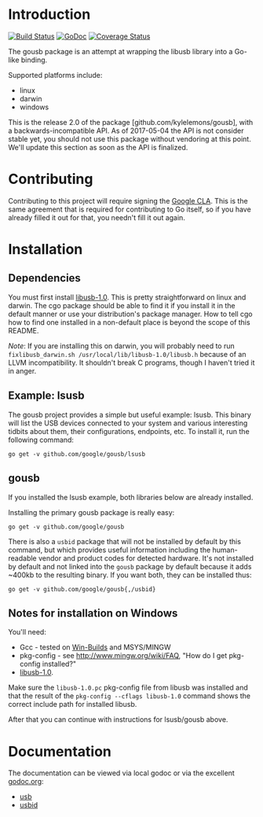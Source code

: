 Introduction
============

[![Build Status][ciimg]][ci]
[![GoDoc][docimg]][doc]
[![Coverage Status][coverimg]][cover]

The gousb package is an attempt at wrapping the libusb library into a Go-like binding.

Supported platforms include:

- linux
- darwin
- windows

This is the release 2.0 of the package [github.com/kylelemons/gousb], with a backwards-incompatible API.
As of 2017-05-04 the API is not consider stable yet, you should not use this package without vendoring at this point.
We'll update this section as soon as the API is finalized.

[coverimg]: https://coveralls.io/repos/github/google/gousb/badge.svg
[cover]:    https://coveralls.io/github/google/gousb
[ciimg]:    https://travis-ci.org/google/gousb.svg
[ci]:       https://travis-ci.org/google/gousb
[docimg]:   https://godoc.org/github.com/google/gousb?status.svg
[doc]:      https://godoc.org/github.com/google/gousb

Contributing
============
Contributing to this project will require signing the [Google CLA][cla].
This is the same agreement that is required for contributing to Go itself, so if you have
already filled it out for that, you needn't fill it out again.

[cla]: https://cla.developers.google.com/

Installation
============

Dependencies
------------
You must first install [libusb-1.0](http://libusb.org/wiki/libusb-1.0).  This is pretty straightforward on linux and darwin.  The cgo package should be able to find it if you install it in the default manner or use your distribution's package manager.  How to tell cgo how to find one installed in a non-default place is beyond the scope of this README.

*Note*: If you are installing this on darwin, you will probably need to run `fixlibusb_darwin.sh /usr/local/lib/libusb-1.0/libusb.h` because of an LLVM incompatibility.  It shouldn't break C programs, though I haven't tried it in anger.

Example: lsusb
--------------
The gousb project provides a simple but useful example: lsusb.  This binary will list the USB devices connected to your system and various interesting tidbits about them, their configurations, endpoints, etc.  To install it, run the following command:

    go get -v github.com/google/gousb/lsusb

gousb
-----
If you installed the lsusb example, both libraries below are already installed.

Installing the primary gousb package is really easy:

    go get -v github.com/google/gousb

There is also a `usbid` package that will not be installed by default by this command, but which provides useful information including the human-readable vendor and product codes for detected hardware.  It's not installed by default and not linked into the `gousb` package by default because it adds ~400kb to the resulting binary.  If you want both, they can be installed thus:

    go get -v github.com/google/gousb{,/usbid}

Notes for installation on Windows
---------------------------------

You'll need:

- Gcc - tested on [Win-Builds](http://win-builds.org/) and MSYS/MINGW
- pkg-config - see http://www.mingw.org/wiki/FAQ, "How do I get pkg-config installed?"
- [libusb-1.0](http://sourceforge.net/projects/libusb/files/libusb-1.0/).

Make sure the `libusb-1.0.pc` pkg-config file from libusb was installed
and that the result of the `pkg-config --cflags libusb-1.0` command shows the
correct include path for installed libusb.

After that you can continue with instructions for lsusb/gousb above.

Documentation
=============
The documentation can be viewed via local godoc or via the excellent [godoc.org](http://godoc.org/):

- [usb](http://godoc.org/github.com/google/gousb)
- [usbid](http://godoc.org/pkg/github.com/google/gousb/usbid)
